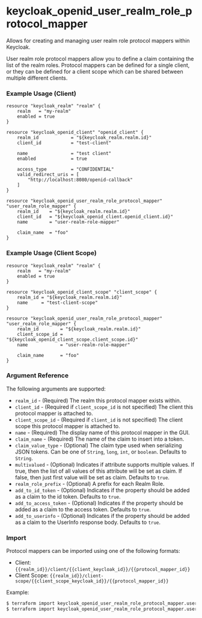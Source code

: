 # keycloak_openid_user_realm_role_protocol_mapper

Allows for creating and managing user realm role protocol mappers within
Keycloak.

User realm role protocol mappers allow you to define a claim containing the list of the realm roles.
Protocol mappers can be defined for a single client, or they can
be defined for a client scope which can be shared between multiple different
clients.

### Example Usage (Client)

```hcl
resource "keycloak_realm" "realm" {
    realm   = "my-realm"
    enabled = true
}

resource "keycloak_openid_client" "openid_client" {
    realm_id            = "${keycloak_realm.realm.id}"
    client_id           = "test-client"

    name                = "test client"
    enabled             = true

    access_type         = "CONFIDENTIAL"
    valid_redirect_uris = [
        "http://localhost:8080/openid-callback"
    ]
}

resource "keycloak_openid_user_realm_role_protocol_mapper" "user_realm_role_mapper" {
    realm_id    = "${keycloak_realm.realm.id}"
    client_id   = "${keycloak_openid_client.openid_client.id}"
    name        = "user-realm-role-mapper"

    claim_name  = "foo"
}
```

### Example Usage (Client Scope)

```hcl
resource "keycloak_realm" "realm" {
    realm   = "my-realm"
    enabled = true
}

resource "keycloak_openid_client_scope" "client_scope" {
    realm_id = "${keycloak_realm.realm.id}"
    name     = "test-client-scope"
}

resource "keycloak_openid_user_realm_role_protocol_mapper" "user_realm_role_mapper" {
    realm_id        = "${keycloak_realm.realm.id}"
    client_scope_id = "${keycloak_openid_client_scope.client_scope.id}"
    name            = "user-realm-role-mapper"

    claim_name      = "foo"
}
```

### Argument Reference

The following arguments are supported:

- `realm_id` - (Required) The realm this protocol mapper exists within.
- `client_id` - (Required if `client_scope_id` is not specified) The client this protocol mapper is attached to.
- `client_scope_id` - (Required if `client_id` is not specified) The client scope this protocol mapper is attached to.
- `name` - (Required) The display name of this protocol mapper in the GUI.
- `claim_name` - (Required) The name of the claim to insert into a token.
- `claim_value_type` - (Optional) The claim type used when serializing JSON tokens. Can be one of `String`, `long`, `int`, or `boolean`. Defaults to `String`.
- `multivalued` - (Optional) Indicates if attribute supports multiple values. If true, then the list of all values of this attribute will be set as claim. If false, then just first value will be set as claim. Defaults to `true`.
- `realm_role_prefix` - (Optional) A prefix for each Realm Role.
- `add_to_id_token` - (Optional) Indicates if the property should be added as a claim to the id token. Defaults to `true`.
- `add_to_access_token` - (Optional) Indicates if the property should be added as a claim to the access token. Defaults to `true`.
- `add_to_userinfo` - (Optional) Indicates if the property should be added as a claim to the UserInfo response body. Defaults to `true`.

### Import

Protocol mappers can be imported using one of the following formats:
- Client: `{{realm_id}}/client/{{client_keycloak_id}}/{{protocol_mapper_id}}`
- Client Scope: `{{realm_id}}/client-scope/{{client_scope_keycloak_id}}/{{protocol_mapper_id}}`

Example:

```bash
$ terraform import keycloak_openid_user_realm_role_protocol_mapper.user_realm_role_mapper my-realm/client/a7202154-8793-4656-b655-1dd18c181e14/71602afa-f7d1-4788-8c49-ef8fd00af0f4
$ terraform import keycloak_openid_user_realm_role_protocol_mapper.user_realm_role_mapper my-realm/client-scope/b799ea7e-73ee-4a73-990a-1eafebe8e20a/71602afa-f7d1-4788-8c49-ef8fd00af0f4
```
